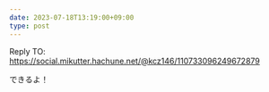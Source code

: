 ```yaml
---
date: 2023-07-18T13:19:00+09:00
type: post
---
```


Reply TO: <a href="https://social.mikutter.hachune.net/@kcz146/110733096249672879" class="u-in-reply-to">https://social.mikutter.hachune.net/@kcz146/110733096249672879</a>

できるよ！
